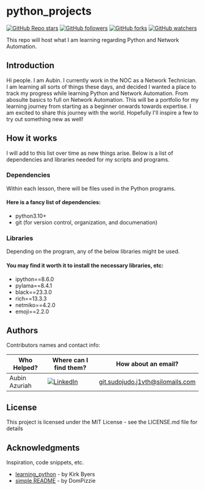 # python_projects

[![GitHub Repo stars](https://img.shields.io/github/stars/sudoesjudo/python_projects?style=social)](https://github.com/sudoesjudo/python_projects/stargazers)
[![GitHub followers](https://img.shields.io/github/followers/sudoesjudo?style=social)](https://github.com/sudoesjudo)
[![GitHub forks](https://img.shields.io/github/forks/sudoesjudo/python_projects?style=social)](https://github.com/sudoesjudo/python_projects/fork)
[![GitHub watchers](https://img.shields.io/github/watchers/sudoesjudo/python_projects?style=social)](https://github.com/sudoesjudo/python_projects/watchers)


This repo will host what I am learning regarding Python and Network Automation.

## Introduction

Hi people. I am Aubin. I currently work in the NOC as a Network Technician. I am learning all sorts of things these days, and decided I wanted a place to track my progress while learning Python and Network Automation.
From abosulte basics to full on Network Automation. This will be a portfolio for my learning journey from starting as a beginner onwards towards expertise. I am excited to share this journey with the world. Hopefully I'll inspire a few to try out something new as well!

## How it works

I will add to this list over time as new things arise. Below is a list of dependencies and libraries needed for my scripts and programs.

### Dependencies

Within each lesson, there will be files used in the Python programs. 

#### Here is a fancy list of dependencies:
- python3.10+
- git (for version control, organization, and documenation)

### Libraries

Depending on the program, any of the below libraries might be used.

#### You may find it worth it to install the necessary libraries, etc:
- ipython==8.6.0
- pylama==8.4.1
- black==23.3.0
- rich==13.3.3
- netmiko==4.2.0
- emoji==2.2.0


## Authors

Contributors names and contact info:

| Who Helped?   | Where can I find them? | How about an email? | 
|---------------|------------------------|---------------------|
| Aubin Azuriah | [![LinkedIn](https://img.shields.io/badge/LinkedIn-Profile-blue)](https://www.linkedin.com/in/aubinazuriah995?trk=profile-badge) | <git.sudojudo.j1vth@silomails.com> |

## License

This project is licensed under the MIT License - see the LICENSE.md file for details

## Acknowledgments

Inspiration, code snippets, etc.
* [learning_python](https://github.com/twin-bridges/learning_python) - by Kirk Byers
* [simple README](https://gist.github.com/DomPizzie/7a5ff55ffa9081f2de27c315f5018afc) - by DomPizzie


